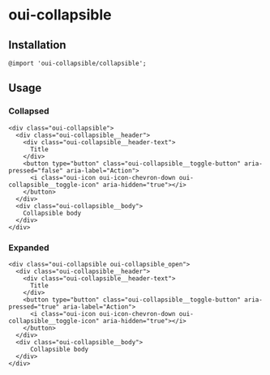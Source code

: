 # oui-collapsible

<component-status cx-design="complete" ux="complete"></component-status>

## Installation

```less
@import 'oui-collapsible/collapsible';
```

## Usage

### Collapsed

```html:preview
<div class="oui-collapsible">
  <div class="oui-collapsible__header">
    <div class="oui-collapsible__header-text">
      Title
    </div>    
    <button type="button" class="oui-collapsible__toggle-button" aria-pressed="false" aria-label="Action">
      <i class="oui-icon oui-icon-chevron-down oui-collapsible__toggle-icon" aria-hidden="true"></i>
    </button>
  </div>
  <div class="oui-collapsible__body">
    Collapsible body
  </div>
</div>
```

### Expanded

```html:preview
<div class="oui-collapsible oui-collapsible_open">
  <div class="oui-collapsible__header">
    <div class="oui-collapsible__header-text">
      Title
    </div>    
    <button type="button" class="oui-collapsible__toggle-button" aria-pressed="true" aria-label="Action">
      <i class="oui-icon oui-icon-chevron-down oui-collapsible__toggle-icon" aria-hidden="true"></i>
    </button>
  </div>
  <div class="oui-collapsible__body">
      Collapsible body
  </div>
</div>
```
